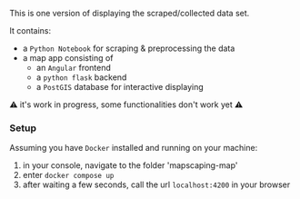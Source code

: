 This is one version of displaying the scraped/collected data set.

It contains:
* a ```Python Notebook``` for scraping & preprocessing the data
* a map app consisting of
  * an ```Angular``` frontend
  * a ```python flask``` backend
  * a ```PostGIS``` database for interactive displaying

⚠️ it's work in progress, some functionalities don't work yet ⚠️ 

### Setup
Assuming you have ```Docker``` installed and running on your machine:
1. in your console, navigate to the folder 'mapscaping-map'
2. enter ```docker compose up```
3. after waiting a few seconds, call the url `localhost:4200` in your browser
